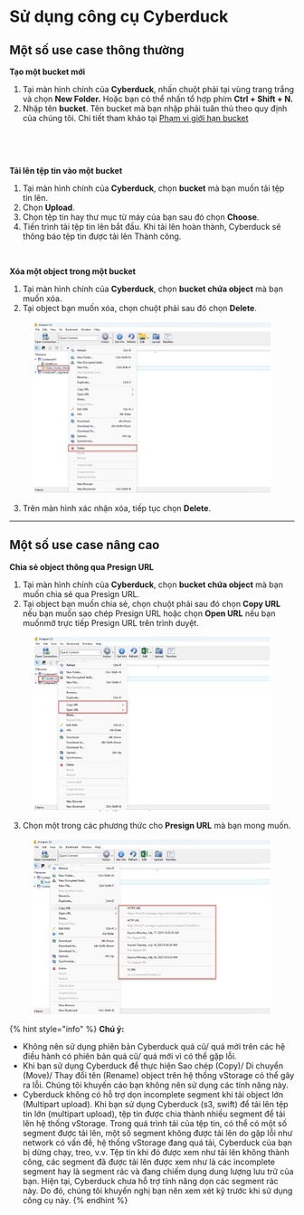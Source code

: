 # Sử dụng công cụ Cyberduck

## Một số use case thông thường <a href="#sudungcongcucyberduck-motsousecasethongthuong" id="sudungcongcucyberduck-motsousecasethongthuong"></a>

**Tạo một bucket mới**

1. Tại màn hình chính của **Cyberduck**, nhấn chuột phải tại vùng trang trắng và chọn **New Folder.** Hoặc bạn có thể nhấn tổ hợp phím **Ctrl + Shift + N.**
2. Nhập tên **bucket**. Tên bucket mà bạn nhập phải tuân thủ theo quy định của chúng tôi. Chi tiết tham khảo tại [Phạm vi giới hạn bucket](../../../vstorage-hcm03/cac-tinh-nang-cua-vstorage/lam-viec-voi-bucket/pham-vi-gioi-han-bucket.md)

<figure><img src="https://contabo.com/blog/wp-content/uploads/2022/12/image-7.png" alt=""><figcaption></figcaption></figure>

<figure><img src="https://docs.vngcloud.vn/download/attachments/59805342/image2023-7-14_14-15-57.png?version=1&#x26;modificationDate=1689318958000&#x26;api=v2" alt=""><figcaption></figcaption></figure>

**Tải lên tệp tin vào một bucket**

1. Tại màn hình chính của **Cyberduck**, chọn **bucket** mà bạn muốn tải tệp tin lên.
2. Chọn **Upload**.
3. Chọn tệp tin hay thư mục từ máy của bạn sau đó chọn **Choose**.
4. Tiến trình tải tệp tin lên bắt đầu. Khi tải lên hoàn thành, Cyberduck sẽ thông báo tệp tin được tải lên Thành công.

<figure><img src="https://contabo.com/blog/wp-content/uploads/2022/12/image-9.png" alt=""><figcaption></figcaption></figure>

**Xóa một object trong một bucket**

1. Tại màn hình chính của **Cyberduck**, chọn **bucket chứa object** mà bạn muốn xóa.
2. Tại object bạn muốn xóa, chọn chuột phải sau đó chọn **Delete**.

<figure><img src="../../../../../.gitbook/assets/image (533).png" alt=""><figcaption></figcaption></figure>

3. Trên màn hình xác nhận xóa, tiếp tục chọn **Delete**.

***

## Một số use case nâng cao

**Chia sẻ object thông qua Presign URL**

1. Tại màn hình chính của **Cyberduck**, chọn **bucket chứa object** mà bạn muốn chia sẻ qua Presign URL.
2. Tại object bạn muốn chia sẻ, chọn chuột phải sau đó chọn **Copy URL** nếu bạn muốn sao chép Presign URL hoặc chọn **Open URL** nếu bạn muốnmở trực tiếp Presign URL trên trình duyệt.

<figure><img src="../../../../../.gitbook/assets/image (534).png" alt=""><figcaption></figcaption></figure>

3. Chọn một trong các phương thức cho **Presign URL** mà bạn mong muốn.

<figure><img src="../../../../../.gitbook/assets/image (535).png" alt=""><figcaption></figcaption></figure>

{% hint style="info" %}
**Chú ý:**

* Không nên sử dụng phiên bản Cyberduck quá cũ/ quá mới trên các hệ điều hành có phiên bản quá cũ/ quá mới vì có thể gặp lỗi.
* Khi bạn sử dụng Cyberduck để thực hiện Sao chép (Copy)/ Di chuyển (Move)/ Thay đổi tên (Rename) object trên hệ thống vStorage có thể gây ra lỗi. Chúng tôi khuyến cáo bạn không nên sử dụng các tính năng này.
* Cyberduck không có hỗ trợ dọn incomplete segment khi tải object lớn (Multipart upload). Khi bạn sử dụng Cyberduck (s3, swift) để tải lên tệp tin lớn (multipart upload), tệp tin được chia thành nhiều segment để tải lên hệ thống vStorage. Trong quá trình tải của tệp tin, có thể có một số segment được tải lên, một số segment không được tải lên do gặp lỗi như network có vấn đề, hệ thống vStorage đang quá tải, Cyberduck của bạn bị dừng chạy, treo, v.v. Tệp tin khi đó được xem như tải lên không thành công, các segment đã được tải lên được xem như là các incomplete segment hay là segment rác và đang chiếm dụng dung lượng lưu trữ của bạn. Hiện tại, Cyberduck chưa hỗ trợ tính năng dọn các segment rác này. Do đó, chúng tôi khuyến nghị bạn nên xem xét kỹ trước khi sử dụng công cụ này.
{% endhint %}
